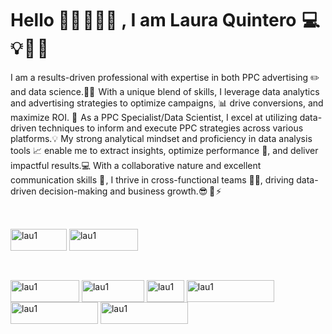 # Hello 👋🏻 👩🏻‍🦰 , I am Laura Quintero  💻 💡 🦄 🌸 
I am a results-driven professional with expertise in both PPC advertising ✏️ and data science.👩‍💻  
With a unique blend of skills, I leverage data analytics and advertising strategies to optimize campaigns, 📊 drive conversions, and maximize ROI. 💸 
As a PPC Specialist/Data Scientist, I excel at utilizing  data-driven techniques to inform and execute PPC strategies across various platforms.💡
My strong analytical mindset and proficiency in data analysis tools 📈 enable me to extract insights, optimize performance 🎯, and deliver impactful results.💻
With a collaborative nature and excellent communication skills 📢 , I thrive in cross-functional teams 🤝🏻, driving data-driven decision-making and business growth.😎  🚀 ⚡

##

<div style="display: inline_block"><br>
  <img align="center" alt="lau1" height="35" width="90" src="https://img.shields.io/badge/Gmail-D14836?style=for-the-badge&logo=gmail&logoColor=white">
  <img align="center" alt="lau1" height="35" width="110" src="https://img.shields.io/badge/GitHub-100000?style=for-the-badge&logo=github&logoColor=white">
</div>

##

<div style="display: inline_block"><br>
  <img align="center" alt="lau1" height="35" width="110" src="https://img.shields.io/badge/Python-3776AB?style=for-the-badge&logo=python&logoColor=white">
  <img align="center" alt="lau1" height="35" width="100" src="https://img.shields.io/badge/MySQL-00000F?style=for-the-badge&logo=mysql&logoColor=white">
  <img align="center" alt="lau1" height="35" width="60" src="https://img.shields.io/badge/R-276DC3?style=for-the-badge&logo=r&logoColor=white">
  <img align="center" alt="lau1" height="35" width="140" src="https://img.shields.io/badge/PostgreSQL-316192?style=for-the-badge&logo=postgresql&logoColor=white">
  <img align="center" alt="lau1" height="35" width="140" src="https://img.shields.io/badge/Microsoft_Excel-217346?style=for-the-badge&logo=microsoft-excel&logoColor=white">
  <img align="center" alt="lau1" height="35" width="140" src="https://img.shields.io/badge/Google_Cloud-4285F4?style=for-the-badge&logo=google-cloud&logoColor=white">
</div> 

##
                                                        
                                                          



